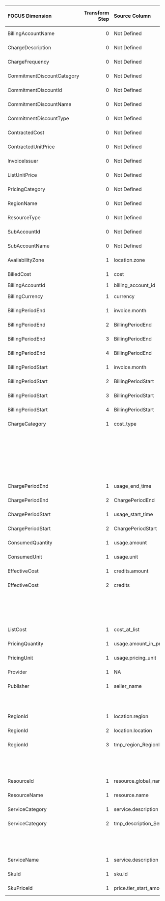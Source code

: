 | FOCUS Dimension            |   Transform Step | Source Column                   | Source Column Type   | Transform Type      | Filters/Process/Etc.                                                                              |
|:---------------------------|-----------------:|:--------------------------------|:---------------------|:--------------------|:--------------------------------------------------------------------------------------------------|
| BillingAccountName         |                0 | Not Defined                     | Not Defined          | Not Defined         | Not Defined                                                                                       |
| ChargeDescription          |                0 | Not Defined                     | Not Defined          | Not Defined         | Not Defined                                                                                       |
| ChargeFrequency            |                0 | Not Defined                     | Not Defined          | Not Defined         | Not Defined                                                                                       |
| CommitmentDiscountCategory |                0 | Not Defined                     | Not Defined          | Not Defined         | Not Defined                                                                                       |
| CommitmentDiscountId       |                0 | Not Defined                     | Not Defined          | Not Defined         | Not Defined                                                                                       |
| CommitmentDiscountName     |                0 | Not Defined                     | Not Defined          | Not Defined         | Not Defined                                                                                       |
| CommitmentDiscountType     |                0 | Not Defined                     | Not Defined          | Not Defined         | Not Defined                                                                                       |
| ContractedCost             |                0 | Not Defined                     | Not Defined          | Not Defined         | Not Defined                                                                                       |
| ContractedUnitPrice        |                0 | Not Defined                     | Not Defined          | Not Defined         | Not Defined                                                                                       |
| InvoiceIssuer              |                0 | Not Defined                     | Not Defined          | Not Defined         | Not Defined                                                                                       |
| ListUnitPrice              |                0 | Not Defined                     | Not Defined          | Not Defined         | Not Defined                                                                                       |
| PricingCategory            |                0 | Not Defined                     | Not Defined          | Not Defined         | Not Defined                                                                                       |
| RegionName                 |                0 | Not Defined                     | Not Defined          | Not Defined         | Not Defined                                                                                       |
| ResourceType               |                0 | Not Defined                     | Not Defined          | Not Defined         | Not Defined                                                                                       |
| SubAccountId               |                0 | Not Defined                     | Not Defined          | Not Defined         | Not Defined                                                                                       |
| SubAccountName             |                0 | Not Defined                     | Not Defined          | Not Defined         | Not Defined                                                                                       |
| AvailabilityZone           |                1 | location.zone                   | Not Defined          | UNNEST_COLUMN       |                                                                                                   |
| BilledCost                 |                1 | cost                            | Not Defined          | RENAME_COLUMN       |                                                                                                   |
| BillingAccountId           |                1 | billing_account_id              | string               | RENAME_COLUMN       |                                                                                                   |
| BillingCurrency            |                1 | currency                        | Not Defined          | RENAME_COLUMN       |                                                                                                   |
| BillingPeriodEnd           |                1 | invoice.month                   | Not Defined          | UNNEST_COLUMN       |                                                                                                   |
| BillingPeriodEnd           |                2 | BillingPeriodEnd                | Not Defined          | PARSE_DATETIME      | %Y%m                                                                                              |
| BillingPeriodEnd           |                3 | BillingPeriodEnd                | Not Defined          | ASSIGN_TIMEZONE     | America/Los_Angeles                                                                               |
| BillingPeriodEnd           |                4 | BillingPeriodEnd                | Not Defined          | CONVERT_TIMEZONE    | UTC                                                                                               |
| BillingPeriodStart         |                1 | invoice.month                   | Not Defined          | UNNEST_COLUMN       |                                                                                                   |
| BillingPeriodStart         |                2 | BillingPeriodStart              | Not Defined          | PARSE_DATETIME      | %Y%m                                                                                              |
| BillingPeriodStart         |                3 | BillingPeriodStart              | Not Defined          | ASSIGN_TIMEZONE     | America/Los_Angeles                                                                               |
| BillingPeriodStart         |                4 | BillingPeriodStart              | Not Defined          | CONVERT_TIMEZONE    | UTC                                                                                               |
| ChargeCategory             |                1 | cost_type                       | Not Defined          | SQL_CONDITION       | conditions:                                                                                       |
|                            |                  |                                 |                      |                     | - WHEN cost_type = 'tax' THEN 'Tax'                                                               |
|                            |                  |                                 |                      |                     | - WHEN cost_type = 'regular' THEN 'Usage'                                                         |
|                            |                  |                                 |                      |                     | - WHEN cost_type = 'adjustment' THEN 'Adjustment'                                                 |
|                            |                  |                                 |                      |                     | - WHEN cost_type = 'credit' THEN 'Adjustment'                                                     |
|                            |                  |                                 |                      |                     | - WHEN cost_type = 'rounding_error' THEN 'Adjustment'                                             |
|                            |                  |                                 |                      |                     | default_value: '''Usage'''                                                                        |
| ChargePeriodEnd            |                1 | usage_end_time                  | Not Defined          | RENAME_COLUMN       |                                                                                                   |
| ChargePeriodEnd            |                2 | ChargePeriodEnd                 | Not Defined          | ASSIGN_UTC_TIMEZONE |                                                                                                   |
| ChargePeriodStart          |                1 | usage_start_time                | Not Defined          | RENAME_COLUMN       |                                                                                                   |
| ChargePeriodStart          |                2 | ChargePeriodStart               | Not Defined          | ASSIGN_UTC_TIMEZONE |                                                                                                   |
| ConsumedQuantity           |                1 | usage.amount                    | Not Defined          | UNNEST_COLUMN       |                                                                                                   |
| ConsumedUnit               |                1 | usage.unit                      | Not Defined          | UNNEST_COLUMN       |                                                                                                   |
| EffectiveCost              |                1 | credits.amount                  | Not Defined          | UNNEST_COLUMN       | {'children_type': 'list', 'aggregation_operation': 'sum'}                                         |
| EffectiveCost              |                2 | credits                         | Not Defined          | SQL_QUERY           | SELECT *, CASE                                                                                    |
|                            |                  |                                 |                      |                     |     WHEN tmp_credits_amount_EffectiveCost + cost > 0 THEN tmp_credits_amount_EffectiveCost + cost |
|                            |                  |                                 |                      |                     |     ELSE 0                                                                                        |
|                            |                  |                                 |                      |                     | END AS EffectiveCost FROM {{ TABLE_NAME }}                                                        |
| ListCost                   |                1 | cost_at_list                    | Not Defined          | RENAME_COLUMN       |                                                                                                   |
| PricingQuantity            |                1 | usage.amount_in_pricing_units   | Not Defined          | UNNEST_COLUMN       |                                                                                                   |
| PricingUnit                |                1 | usage.pricing_unit              | Not Defined          | UNNEST_COLUMN       |                                                                                                   |
| Provider                   |                1 | NA                              | Not Defined          | ASSIGN_STATIC_VALUE | static_value: Google Cloud                                                                        |
| Publisher                  |                1 | seller_name                     | Not Defined          | SQL_CONDITION       | conditions:                                                                                       |
|                            |                  |                                 |                      |                     | - WHEN seller_name is not NULL THEN seller_name                                                   |
|                            |                  |                                 |                      |                     | default_value: '''Google Cloud'''                                                                 |
| RegionId                   |                1 | location.region                 | Not Defined          | UNNEST_COLUMN       |                                                                                                   |
| RegionId                   |                2 | location.location               | Not Defined          | UNNEST_COLUMN       |                                                                                                   |
| RegionId                   |                3 | tmp_region_RegionId             | Not Defined          | SQL_CONDITION       | conditions:                                                                                       |
|                            |                  |                                 |                      |                     | - WHEN tmp_region_RegionId is not null THEN tmp_region_RegionId                                   |
|                            |                  |                                 |                      |                     | default_value: tmp_location_RegionId                                                              |
| ResourceId                 |                1 | resource.global_name            | Not Defined          | UNNEST_COLUMN       |                                                                                                   |
| ResourceName               |                1 | resource.name                   | Not Defined          | UNNEST_COLUMN       |                                                                                                   |
| ServiceCategory            |                1 | service.description             | Not Defined          | UNNEST_COLUMN       |                                                                                                   |
| ServiceCategory            |                2 | tmp_description_ServiceCategory | Not Defined          | LOOKUP              | destination_value: ServiceCategory                                                                |
|                            |                  |                                 |                      |                     | reference_dataset_path: conversion_configs/gcp/mapping_files/gcp_category_mapping.csv             |
|                            |                  |                                 |                      |                     | source_value: ConsumedService                                                                     |
| ServiceName                |                1 | service.description             | Not Defined          | UNNEST_COLUMN       |                                                                                                   |
| SkuId                      |                1 | sku.id                          | Not Defined          | UNNEST_COLUMN       |                                                                                                   |
| SkuPriceId                 |                1 | price.tier_start_amount         | Not Defined          | UNNEST_COLUMN       |                                                                                                   |